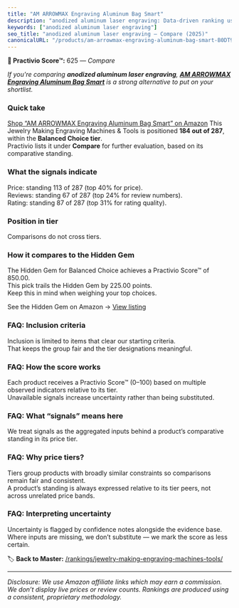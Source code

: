 ```yaml
---
title: "AM ARROWMAX Engraving Aluminum Bag Smart"
description: "anodized aluminum laser engraving: Data-driven ranking using the Practivio Score™. Positioned by quality, value, demand, findability, momentum."
keywords: ["anodized aluminum laser engraving"]
seo_title: "anodized aluminum laser engraving — Compare (2025)"
canonicalURL: "/products/am-arrowmax-engraving-aluminum-bag-smart-B0DT9GLTKK/"
---
```


**🛒 Practivio Score™:** 625 — _Compare_


*If you're comparing **anodized aluminum laser engraving**, **[AM ARROWMAX Engraving Aluminum Bag Smart](https://www.amazon.com/dp/B0DT9GLTKK?tag=practivio-20)** is a strong alternative to put on your shortlist.*
### Quick take
[Shop “AM ARROWMAX Engraving Aluminum Bag Smart” on Amazon](https://www.amazon.com/dp/B0DT9GLTKK?tag=practivio-20)
This Jewelry Making Engraving Machines & Tools is positioned **184 out of 287**, within the **Balanced Choice tier**.  
Practivio lists it under **Compare** for further evaluation, based on its comparative standing.

### What the signals indicate
Price: standing 113 of 287 (top 40% for price).  
Reviews: standing 67 of 287 (top 24% for review numbers).  
Rating: standing 87 of 287 (top 31% for rating quality).  

### Position in tier
Comparisons do not cross tiers.

### How it compares to the Hidden Gem
The Hidden Gem for Balanced Choice achieves a Practivio Score™ of 850.00.  
This pick trails the Hidden Gem by 225.00 points.  
Keep this in mind when weighing your top choices.  

See the Hidden Gem on Amazon → [View listing](https://www.amazon.com/dp/B01M1SJNVU?tag=practivio-20)

### FAQ: Inclusion criteria
Inclusion is limited to items that clear our starting criteria.  
That keeps the group fair and the tier designations meaningful.

### FAQ: How the score works
Each product receives a Practivio Score™ (0–100) based on multiple observed indicators relative to its tier.  
Unavailable signals increase uncertainty rather than being substituted.

### FAQ: What “signals” means here
We treat signals as the aggregated inputs behind a product’s comparative standing in its price tier.

### FAQ: Why price tiers?
Tiers group products with broadly similar constraints so comparisons remain fair and consistent.  
A product’s standing is always expressed relative to its tier peers, not across unrelated price bands.

### FAQ: Interpreting uncertainty
Uncertainty is flagged by confidence notes alongside the evidence base.  
Where inputs are missing, we don’t substitute — we mark the score as less certain.

<!-- Missing template for Compare/CompareWithinPriceClass -->


🏷️ **Back to Master:** [/rankings/jewelry-making-engraving-machines-tools/](/rankings/jewelry-making-engraving-machines-tools/)

---
_Disclosure: We use Amazon affiliate links which may earn a commission. We don’t display live prices or review counts. Rankings are produced using a consistent, proprietary methodology._
